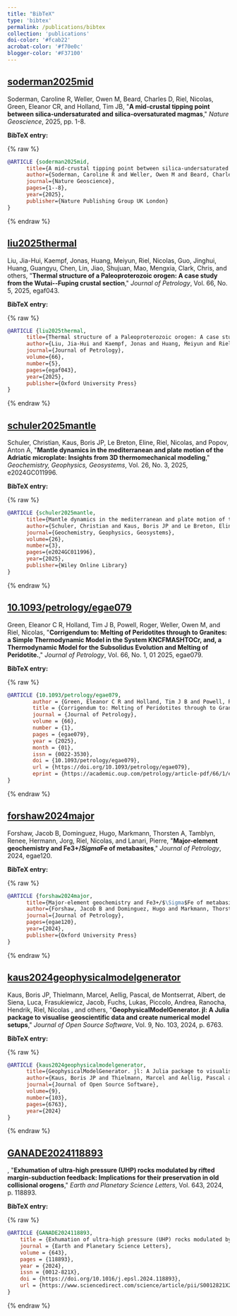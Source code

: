 ```yaml
---
title: "BibTeX"
type: 'bibtex'
permalink: /publications/bibtex
collection: 'publications'
doi-color: '#fcab22'
acrobat-color: '#f70e0c'
blogger-color: '#F37100'
---
```

## [soderman2025mid](#soderman2025mid)

Soderman, Caroline R, Weller, Owen M, Beard, Charles D, Riel, Nicolas, Green, Eleanor CR, and Holland, Tim JB, "**A mid-crustal tipping point between silica-undersaturated and silica-oversaturated magmas**," *Nature Geoscience*, 2025, pp. 1-8.

[](#soderman2025midBib)
**BibTeX entry:**

{% raw %}

```bibtex
@ARTICLE {soderman2025mid,
      title={A mid-crustal tipping point between silica-undersaturated and silica-oversaturated magmas},
      author={Soderman, Caroline R and Weller, Owen M and Beard, Charles D and Riel, Nicolas and Green, Eleanor CR and Holland, Tim JB},
      journal={Nature Geoscience},
      pages={1--8},
      year={2025},
      publisher={Nature Publishing Group UK London}
}
```

{% endraw %}

## [liu2025thermal](#liu2025thermal)

Liu, Jia-Hui, Kaempf, Jonas, Huang, Meiyun, Riel, Nicolas, Guo, Jinghui, Huang, Guangyu, Chen, Lin, Jiao, Shujuan, Mao, Mengxia, Clark, Chris, and others, "**Thermal structure of a Paleoproterozoic orogen: A case study from the Wutai--Fuping crustal section**," *Journal of Petrology*, Vol. 66, No. 5, 2025, egaf043.

[](#liu2025thermalBib)
**BibTeX entry:**

{% raw %}

```bibtex
@ARTICLE {liu2025thermal,
      title={Thermal structure of a Paleoproterozoic orogen: A case study from the Wutai--Fuping crustal section},
      author={Liu, Jia-Hui and Kaempf, Jonas and Huang, Meiyun and Riel, Nicolas and Guo, Jinghui and Huang, Guangyu and Chen, Lin and Jiao, Shujuan and Mao, Mengxia and Clark, Chris and others},
      journal={Journal of Petrology},
      volume={66},
      number={5},
      pages={egaf043},
      year={2025},
      publisher={Oxford University Press}
}
```

{% endraw %}

## [schuler2025mantle](#schuler2025mantle)

Schuler, Christian, Kaus, Boris JP, Le Breton, Eline, Riel, Nicolas, and Popov, Anton A, "**Mantle dynamics in the mediterranean and plate motion of the Adriatic microplate: Insights from 3D thermomechanical modeling**," *Geochemistry, Geophysics, Geosystems*, Vol. 26, No. 3, 2025, e2024GC011996.

[](#schuler2025mantleBib)
**BibTeX entry:**

{% raw %}

```bibtex
@ARTICLE {schuler2025mantle,
      title={Mantle dynamics in the mediterranean and plate motion of the Adriatic microplate: Insights from 3D thermomechanical modeling},
      author={Schuler, Christian and Kaus, Boris JP and Le Breton, Eline and Riel, Nicolas and Popov, Anton A},
      journal={Geochemistry, Geophysics, Geosystems},
      volume={26},
      number={3},
      pages={e2024GC011996},
      year={2025},
      publisher={Wiley Online Library}
}
```

{% endraw %}

## [10.1093/petrology/egae079](#10.1093/petrology/egae079)

Green, Eleanor C R, Holland, Tim J B, Powell, Roger, Weller, Owen M, and Riel, Nicolas, "**Corrigendum to: Melting of Peridotites through to Granites: a Simple Thermodynamic Model in the System KNCFMASHTOCr, and, a Thermodynamic Model for the Subsolidus Evolution and Melting of Peridotite.**," *Journal of Petrology*, Vol. 66, No. 1, 01 2025, egae079. <a href='https://doi.org/10.1093/petrology/egae079' target='_blank'><i class='fas fa-fw fa-link'></i></a> <a href='https://dx.doi.org/10.1093/petrology/egae079' target='_blank'><i class='ai ai-fw ai-doi' style='color: {{ page.doi-color }}'></i></a>

[](#10.1093/petrology/egae079Bib)
**BibTeX entry:**

{% raw %}

```bibtex
@ARTICLE {10.1093/petrology/egae079,
        author = {Green, Eleanor C R and Holland, Tim J B and Powell, Roger and Weller, Owen M and Riel, Nicolas},
        title = {Corrigendum to: Melting of Peridotites through to Granites: a Simple Thermodynamic Model in the System KNCFMASHTOCr, and, a Thermodynamic Model for the Subsolidus Evolution and Melting of Peridotite.},
        journal = {Journal of Petrology},
        volume = {66},
        number = {1},
        pages = {egae079},
        year = {2025},
        month = {01},
        issn = {0022-3530},
        doi = {10.1093/petrology/egae079},
        url = {https://doi.org/10.1093/petrology/egae079},
        eprint = {https://academic.oup.com/petrology/article-pdf/66/1/egae079/61686177/egae079.pdf}
}
```

{% endraw %}

## [forshaw2024major](#forshaw2024major)

Forshaw, Jacob B, Dominguez, Hugo, Markmann, Thorsten A, Tamblyn, Renee, Hermann, Jorg, Riel, Nicolas, and Lanari, Pierre, "**Major-element geochemistry and Fe3+/$Sigma$Fe of metabasites**," *Journal of Petrology*, 2024, egae120.

[](#forshaw2024majorBib)
**BibTeX entry:**

{% raw %}

```bibtex
@ARTICLE {forshaw2024major,
      title={Major-element geochemistry and Fe3+/$\Sigma$Fe of metabasites},
      author={Forshaw, Jacob B and Dominguez, Hugo and Markmann, Thorsten A and Tamblyn, Renee and Hermann, Jorg and Riel, Nicolas and Lanari, Pierre},
      journal={Journal of Petrology},
      pages={egae120},
      year={2024},
      publisher={Oxford University Press}
}
```

{% endraw %}

## [kaus2024geophysicalmodelgenerator](#kaus2024geophysicalmodelgenerator)

Kaus, Boris JP, Thielmann, Marcel, Aellig, Pascal, de Montserrat, Albert, de Siena, Luca, Frasukiewicz, Jacob, Fuchs, Lukas, Piccolo, Andrea, Ranocha, Hendrik, Riel, Nicolas , and others, "**GeophysicalModelGenerator. jl: A Julia package to visualise geoscientific data and create numerical model setups**," *Journal of Open Source Software*, Vol. 9, No. 103, 2024, p. 6763.

[](#kaus2024geophysicalmodelgeneratorBib)
**BibTeX entry:**

{% raw %}

```bibtex
@ARTICLE {kaus2024geophysicalmodelgenerator,
      title={GeophysicalModelGenerator. jl: A Julia package to visualise geoscientific data and create numerical model setups},
      author={Kaus, Boris JP and Thielmann, Marcel and Aellig, Pascal and de Montserrat, Albert and de Siena, Luca and Frasukiewicz, Jacob and Fuchs, Lukas and Piccolo, Andrea and Ranocha, Hendrik and Riel, Nicolas  and others},
      journal={Journal of Open Source Software},
      volume={9},
      number={103},
      pages={6763},
      year={2024}
}
```

{% endraw %}

## [GANADE2024118893](#GANADE2024118893)

, "**Exhumation of ultra-high pressure (UHP) rocks modulated by rifted margin-subduction feedback: Implications for their preservation in old collisional orogens**," *Earth and Planetary Science Letters*, Vol. 643, 2024, p. 118893. <a href='https://www.sciencedirect.com/science/article/pii/S0012821X24003261' target='_blank'><i class='fas fa-fw fa-link'></i></a> <a href='https://doi.org/10.1016/j.epsl.2024.118893' target='_blank'><i class='ai ai-fw ai-doi' style='color: {{ page.doi-color }}'></i></a>

[](#GANADE2024118893Bib)
**BibTeX entry:**

{% raw %}

```bibtex
@ARTICLE {GANADE2024118893,
    title = {Exhumation of ultra-high pressure (UHP) rocks modulated by rifted margin-subduction feedback: Implications for their preservation in old collisional orogens},
    journal = {Earth and Planetary Science Letters},
    volume = {643},
    pages = {118893},
    year = {2024},
    issn = {0012-821X},
    doi = {https://doi.org/10.1016/j.epsl.2024.118893},
    url = {https://www.sciencedirect.com/science/article/pii/S0012821X24003261}
}
```

{% endraw %}

